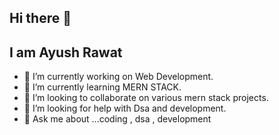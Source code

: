 ## Hi there 👋
## I am Ayush Rawat
- 🔭 I’m currently working on Web Development.
- 🌱 I’m currently learning MERN STACK.
- 👯 I’m looking to collaborate on various mern stack projects.
- 🤔 I’m looking for help with Dsa and development.
- 💬 Ask me about ...coding , dsa , development


